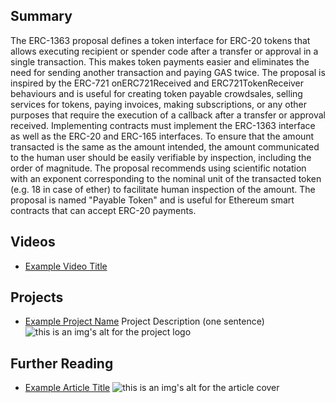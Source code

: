## Summary

The ERC-1363 proposal defines a token interface for ERC-20 tokens that allows executing recipient or spender code after a transfer or approval in a single transaction. This makes token payments easier and eliminates the need for sending another transaction and paying GAS twice. The proposal is inspired by the ERC-721 onERC721Received and ERC721TokenReceiver behaviours and is useful for creating token payable crowdsales, selling services for tokens, paying invoices, making subscriptions, or any other purposes that require the execution of a callback after a transfer or approval received. Implementing contracts must implement the ERC-1363 interface as well as the ERC-20 and ERC-165 interfaces. To ensure that the amount transacted is the same as the amount intended, the amount communicated to the human user should be easily verifiable by inspection, including the order of magnitude. The proposal recommends using scientific notation with an exponent corresponding to the nominal unit of the transacted token (e.g. 18 in case of ether) to facilitate human inspection of the amount. The proposal is named "Payable Token" and is useful for Ethereum smart contracts that can accept ERC-20 payments.

## Videos

- [Example Video Title](https://www.youtube.com/watch?v=TDGq4aeevgY)

## Projects

- [Example Project Name](https://xxxx.xxx/xxxxx) Project Description (one sentence) ![this is an img's alt for the project logo](https://xxxx.xxx/project-logo.xxx)

## Further Reading

- [Example Article Title](https://xxxx.xxx/xxxxx) ![this is an img's alt for the article cover](https://xxxx.xxx/article-cover.xxx)
